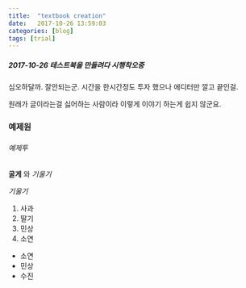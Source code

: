 ```yaml
---
title:  "textbook creation"
date:   2017-10-26 13:59:03
categories: [blog]
tags: [trial]
---
```


##### 2017-10-26 테스트북을 만들려다 시행착오중

심오하달까. 잘안되는군. 시간을 한시간정도 투자 했으나 에디터만 깔고 끝인걸. 

원래가 글이라는걸 싫어하는 사람이라 이렇게 이야기 하는게 쉽지 않군요. 

### 예제원

###### 예제투



**굴게** 와 _기울기_

*기울기*
1. 사과
2. 딸기
3. 민상
4. 소연

+ 소연
+ 민상
+ 수진


 


